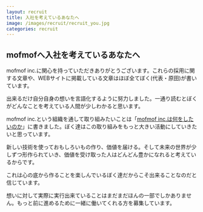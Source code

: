```yaml
---
layout: recruit
title: 入社を考えているあなたへ
image: /images/recruit/recruit_you.jpg
categories: recruit
---
```


## mofmofへ入社を考えているあなたへ
mofmof inc.に関心を持っていただきありがとうございます。これらの採用に関する文章や、WEBサイトに掲載している文章はほぼ全てぼく(代表・原田)が書いています。

出来るだけ自分自身の想いを言語化するように努力しました。一通り読むとぼくがどんなことを考えている人間が少しわかると思います。

mofmof inc.という組織を通して取り組みたいことは「[mofmof inc.は何をしたいのか](/recruit/want-to-do)」に書きました。ぼく達はこの取り組みをもっと大きい活動にしていきたいと思っています。

新しい技術を使っておもしろいもの作り、価値を届ける。そして未来の世界が少しずつ形作られていき、価値を受け取った人はどんどん豊かになれると考えているからです。

これは心の底から作ることを楽しんでいるぼく達だからこそ出来ることなのだと信じています。

想いに対して実際に実行出来ていることはまだまだほんの一部でしかありません。もっと前に進めるために一緒に働いてくれる方を募集しています。
